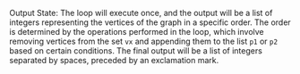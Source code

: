 Output State: The loop will execute once, and the output will be a list of integers representing the vertices of the graph in a specific order. The order is determined by the operations performed in the loop, which involve removing vertices from the set `vx` and appending them to the list `p1` or `p2` based on certain conditions. The final output will be a list of integers separated by spaces, preceded by an exclamation mark.
